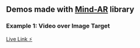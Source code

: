 ## Demos made with [Mind-AR](https://github.com/hiukim/mind-ar-js) library

### Example 1: Video over Image Target

[Live Link ⚡️](https://mind-ar-example-1.netlify.app/)
